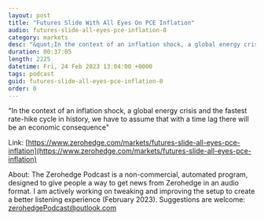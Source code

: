 ```yaml
---
layout: post
title: "Futures Slide With All Eyes On PCE Inflation"
audio: futures-slide-all-eyes-pce-inflation-0
category: markets
desc: "&quot;In the context of an inflation shock, a global energy crisis and the fastest rate-hike cycle in history, we have to assume that with a time lag there will be an economic consequence&quot; "
duration: 00:37:05
length: 2225
datetime: Fri, 24 Feb 2023 13:04:00 +0000
tags: podcast
guid: futures-slide-all-eyes-pce-inflation-0
order: 0
---
```

&quot;In the context of an inflation shock, a global energy crisis and the fastest rate-hike cycle in history, we have to assume that with a time lag there will be an economic consequence&quot; 

Link: [https://www.zerohedge.com/markets/futures-slide-all-eyes-pce-inflation](https://www.zerohedge.com/markets/futures-slide-all-eyes-pce-inflation)

About: The Zerohedge Podcast is a non-commercial, automated program, designed to give people a way to get news from Zerohedge in an audio format.  I am actively working on tweaking and improving the setup to create a better listening experience (February 2023).  Suggestions are welcome: [zerohedgePodcast@outlook.com](mailto:zerohedgePodcast@outlook.com)
